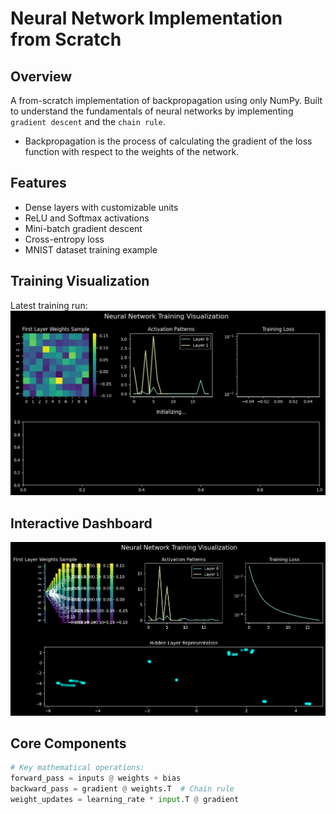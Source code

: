 # Neural Network Implementation from Scratch

## Overview
A from-scratch implementation of backpropagation using only NumPy. Built to understand the fundamentals of neural networks by implementing `gradient descent` and the `chain rule`.

* Backpropagation is the process of calculating the gradient of the loss function with respect to the weights of the network.

## Features
- Dense layers with customizable units
- ReLU and Softmax activations
- Mini-batch gradient descent
- Cross-entropy loss
- MNIST dataset training example

## Training Visualization
Latest training run:
<img src="src/results/run_20250130_191546/training_animation.gif" width="800">

## Interactive Dashboard
<img src="src/results/run_20250130_191546/dashboard/epoch_0090.png" width="800">

## Core Components
```python
# Key mathematical operations:
forward_pass = inputs @ weights + bias
backward_pass = gradient @ weights.T  # Chain rule
weight_updates = learning_rate * input.T @ gradient
```